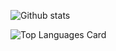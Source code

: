 ![Github stats](https://github-readme-stats.vercel.app/api?username=mdmudassir7&theme=highcontrast&show_icons=true&count_private=true)


![Top Languages Card](https://github-readme-stats.vercel.app/api/top-langs/?username=mdmudassir7)